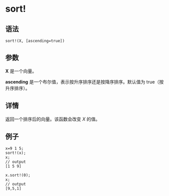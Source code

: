 # sort!

## 语法

`sort!(X, [ascending=true])`

## 参数

**X** 是一个向量。

**ascending** 是一个布尔值，表示按升序排序还是按降序排序。默认值为 true（按升序排序）。

## 详情

返回一个排序后的向量。该函数会改变 *X* 的值。

## 例子

```
x=9 1 5;
sort!(x);
x;
// output
[1 5 9]

x.sort!(0);
x;
// output
[9,5,1]
```

